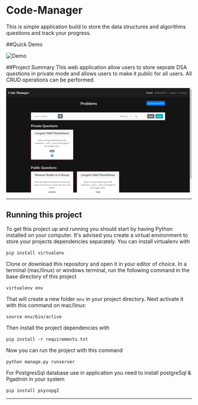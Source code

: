 # Code-Manager
This is simple application build to store the data structures and algorithms questions and track your progress.

##Quick Demo

![Demo](https://github.com/Akashmodi371/CodeManager/blob/master/static/demo.gif)

##Project Summary
This web application allow users to store seprate DSA questions in private mode and allows users to make it public for all users. All CRUD operations can be performed.

![Output-Data](https://github.com/Akashmodi371/CodeManager/blob/master/static/home.jpg)

---

## Running this project

To get this project up and running you should start by having Python installed on your computer. It's advised you create a virtual environment to store your projects dependencies separately. You can install virtualenv with

```
pip install virtualenv
```

Clone or download this repository and open it in your editor of choice. In a terminal (mac/linux) or windows terminal, run the following command in the base directory of this project

```
virtualenv env
```

That will create a new folder `env` in your project directory. Next activate it with this command on mac/linux:

```
source env/bin/active
```

Then install the project dependencies with

```
pip install -r requirements.txt
```

Now you can run the project with this command

```
python manage.py runserver
```

For PostgresSql database use in application you need to install postgreSql & Pgadmin in your system

```
pip install psycopg2
```

---








